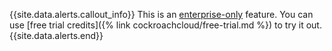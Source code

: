 {{site.data.alerts.callout_info}}
This is an [enterprise-only](enterprise-licensing.html) feature. You can use [free trial credits]({% link cockroachcloud/free-trial.md %}) to try it out.
{{site.data.alerts.end}}
